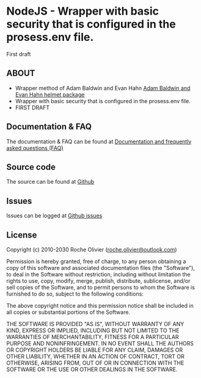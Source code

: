 # NodeJS - Wrapper with basic security that is configured in the prosess.env file.
First draft

## ABOUT
- Wrapper method of Adam Baldwin and Evan Hahn [Adam Baldwin and Evan Hahn helmet package](https://www.npmjs.com/package/helmet) 
- Wrapper with basic security that is configured in the prosess.env file.
- FIRST DRAFT

## Documentation & FAQ
The documentation & FAQ can be found at [Documentation and frequently asked questions (FAQ)](https://cloudoutloud.net/#/cloud-out-loud-response-header-config)  

## Source code
The source can be found at [Github](https://github.com/Roche-Olivier/cloud-out-loud-response-header-config)  

## Issues
Issues can be logged at [Github issues](https://github.com/Roche-Olivier/cloud-out-loud-response-header-config/issues)  

## License
Copyright (c) 2010-2030 Roche Olivier (roche.olivier@outlook.com)

Permission is hereby granted, free of charge, to any person obtaining a copy of this software and associated documentation files (the "Software"), to deal in the Software without restriction, including without limitation the rights to use, copy, modify, merge, publish, distribute, sublicense, and/or sell copies of the Software, and to permit persons to whom the Software is furnished to do so, subject to the following conditions:

The above copyright notice and this permission notice shall be included in all copies or substantial portions of the Software.

THE SOFTWARE IS PROVIDED "AS IS", WITHOUT WARRANTY OF ANY KIND, EXPRESS OR IMPLIED, INCLUDING BUT NOT LIMITED TO THE WARRANTIES OF MERCHANTABILITY, FITNESS FOR A PARTICULAR PURPOSE AND NONINFRINGEMENT. IN NO EVENT SHALL THE AUTHORS OR COPYRIGHT HOLDERS BE LIABLE FOR ANY CLAIM, DAMAGES OR OTHER LIABILITY, WHETHER IN AN ACTION OF CONTRACT, TORT OR OTHERWISE, ARISING FROM, OUT OF OR IN CONNECTION WITH THE SOFTWARE OR THE USE OR OTHER DEALINGS IN THE SOFTWARE.